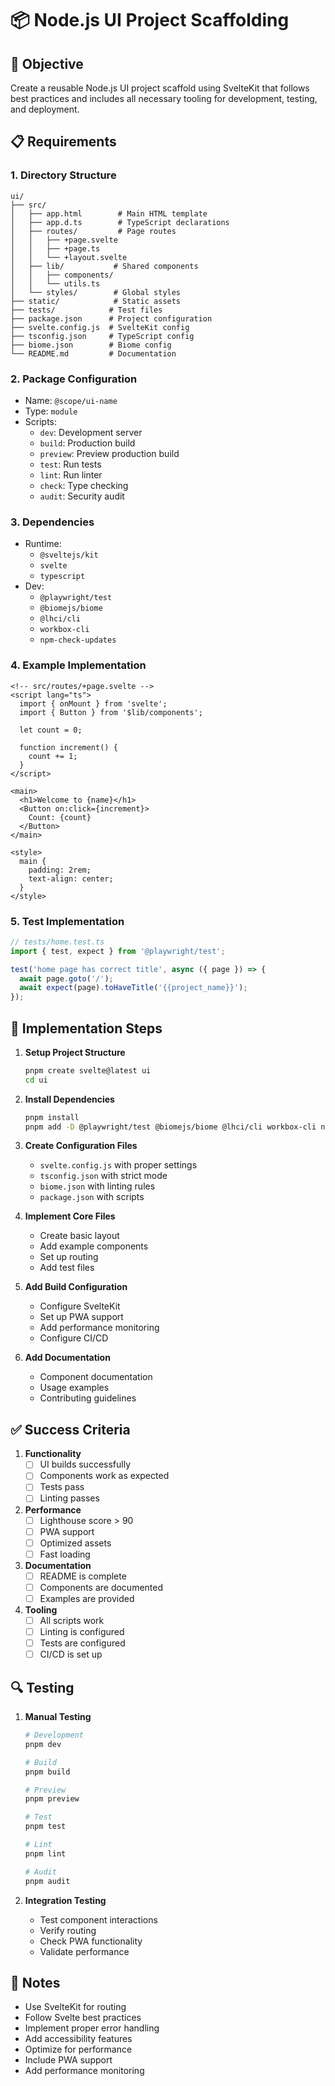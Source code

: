 # 📦 Node.js UI Project Scaffolding

## 🎯 Objective
Create a reusable Node.js UI project scaffold using SvelteKit that follows best practices and includes all necessary tooling for development, testing, and deployment.

## 📋 Requirements

### 1. Directory Structure
```
ui/
├── src/
│   ├── app.html        # Main HTML template
│   ├── app.d.ts        # TypeScript declarations
│   ├── routes/         # Page routes
│   │   ├── +page.svelte
│   │   ├── +page.ts
│   │   └── +layout.svelte
│   ├── lib/           # Shared components
│   │   ├── components/
│   │   └── utils.ts
│   └── styles/        # Global styles
├── static/            # Static assets
├── tests/            # Test files
├── package.json      # Project configuration
├── svelte.config.js  # SvelteKit config
├── tsconfig.json     # TypeScript config
├── biome.json        # Biome config
└── README.md         # Documentation
```

### 2. Package Configuration
- Name: `@scope/ui-name`
- Type: `module`
- Scripts:
  - `dev`: Development server
  - `build`: Production build
  - `preview`: Preview production build
  - `test`: Run tests
  - `lint`: Run linter
  - `check`: Type checking
  - `audit`: Security audit

### 3. Dependencies
- Runtime:
  - `@sveltejs/kit`
  - `svelte`
  - `typescript`
- Dev:
  - `@playwright/test`
  - `@biomejs/biome`
  - `@lhci/cli`
  - `workbox-cli`
  - `npm-check-updates`

### 4. Example Implementation
```svelte
<!-- src/routes/+page.svelte -->
<script lang="ts">
  import { onMount } from 'svelte';
  import { Button } from '$lib/components';

  let count = 0;

  function increment() {
    count += 1;
  }
</script>

<main>
  <h1>Welcome to {name}</h1>
  <Button on:click={increment}>
    Count: {count}
  </Button>
</main>

<style>
  main {
    padding: 2rem;
    text-align: center;
  }
</style>
```

### 5. Test Implementation
```typescript
// tests/home.test.ts
import { test, expect } from '@playwright/test';

test('home page has correct title', async ({ page }) => {
  await page.goto('/');
  await expect(page).toHaveTitle('{{project_name}}');
});
```

## 🔧 Implementation Steps

1. **Setup Project Structure**
   ```bash
   pnpm create svelte@latest ui
   cd ui
   ```

2. **Install Dependencies**
   ```bash
   pnpm install
   pnpm add -D @playwright/test @biomejs/biome @lhci/cli workbox-cli npm-check-updates
   ```

3. **Create Configuration Files**
   - `svelte.config.js` with proper settings
   - `tsconfig.json` with strict mode
   - `biome.json` with linting rules
   - `package.json` with scripts

4. **Implement Core Files**
   - Create basic layout
   - Add example components
   - Set up routing
   - Add test files

5. **Add Build Configuration**
   - Configure SvelteKit
   - Set up PWA support
   - Add performance monitoring
   - Configure CI/CD

6. **Add Documentation**
   - Component documentation
   - Usage examples
   - Contributing guidelines

## ✅ Success Criteria

1. **Functionality**
   - [ ] UI builds successfully
   - [ ] Components work as expected
   - [ ] Tests pass
   - [ ] Linting passes

2. **Performance**
   - [ ] Lighthouse score > 90
   - [ ] PWA support
   - [ ] Optimized assets
   - [ ] Fast loading

3. **Documentation**
   - [ ] README is complete
   - [ ] Components are documented
   - [ ] Examples are provided

4. **Tooling**
   - [ ] All scripts work
   - [ ] Linting is configured
   - [ ] Tests are configured
   - [ ] CI/CD is set up

## 🔍 Testing

1. **Manual Testing**
   ```bash
   # Development
   pnpm dev
   
   # Build
   pnpm build
   
   # Preview
   pnpm preview
   
   # Test
   pnpm test
   
   # Lint
   pnpm lint
   
   # Audit
   pnpm audit
   ```

2. **Integration Testing**
   - Test component interactions
   - Verify routing
   - Check PWA functionality
   - Validate performance

## 📝 Notes

- Use SvelteKit for routing
- Follow Svelte best practices
- Implement proper error handling
- Add accessibility features
- Optimize for performance
- Include PWA support
- Add performance monitoring 